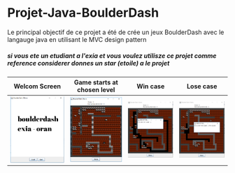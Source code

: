 # Projet-Java-BoulderDash
Le principal objectif de ce projet a été de crée un jeux BoulderDash avec le langauge java en utilisant le MVC design pattern 
##### si vous ete un etudiant a l'exia et vous voulez utilisze ce projet comme reference considerer donnes un star (etoile) a le projet


Welcom Screen           |  Game starts at chosen level         |  Win case           |  Lose case      
:-------------------------:|:-------------------------:|:-------------------------:|:-------------------------:  
![alt text](https://github.com/Yacine-Benali/Projet-Java-BoulderDash-cesi-exia/blob/master/ScreenShots/1.PNG)|![alt text](https://github.com/Yacine-Benali/Projet-Java-BoulderDash-cesi-exia/blob/master/ScreenShots/2.PNG)|![alt text](https://github.com/Yacine-Benali/Projet-Java-BoulderDash-cesi-exia/blob/master/ScreenShots/3.PNG)|![alt text](https://github.com/Yacine-Benali/Projet-Java-BoulderDash-cesi-exia/blob/master/ScreenShots/4.PNG) 






